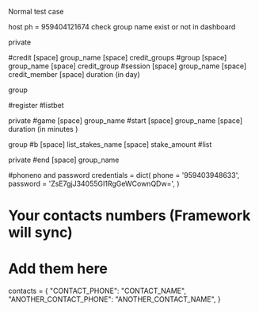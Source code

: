 Normal test case 

host ph  = 959404121674
check  group name exist or not in dashboard

private

#credit [space] group_name [space] credit_groups
#group  [space] group_name [space] credit_group
#session [space] group_name [space] credit_member [space] duration (in day)

group 

#register
#listbet

private
#game  [space] group_name
#start [space] group_name [space] duration (in minutes )

group
#b [space] list_stakes_name [space] stake_amount
#list

private
#end [space] group_name


#phoneno and password
credentials = dict(
    phone = '959403948633',
    password = 'ZsE7gjJ34055GI1RgGeWCownQDw=',
)

# Your contacts numbers (Framework will sync)
# Add them here
contacts = {
    "CONTACT_PHONE": "CONTACT_NAME",
    "ANOTHER_CONTACT_PHONE": "ANOTHER_CONTACT_NAME",
}
